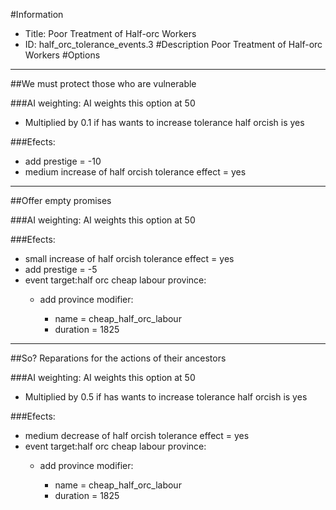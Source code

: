 #Information
 - Title: Poor Treatment of Half-orc Workers
 - ID: half_orc_tolerance_events.3
#Description
Poor Treatment of Half-orc Workers
#Options

___
##We must protect those who are vulnerable

###AI weighting:
AI weights this option at 50
 - Multiplied by 0.1 if has wants to increase tolerance half orcish is yes


###Efects:<ul><li>add prestige = -10</li><li>medium increase of half orcish tolerance effect = yes</li></ul>

___
##Offer empty promises

###AI weighting:
AI weights this option at 50


###Efects:<ul><li>small increase of half orcish tolerance effect = yes</li><li>add prestige = -5</li><li>event target:half orc cheap labour province:</li><ul><li>add province modifier:</li><ul><li>name = cheap_half_orc_labour</li><li>duration = 1825</li></ul></ul></ul>

___
##So? Reparations for the actions of their ancestors

###AI weighting:
AI weights this option at 50
 - Multiplied by 0.5 if has wants to increase tolerance half orcish is yes


###Efects:<ul><li>medium decrease of half orcish tolerance effect = yes</li><li>event target:half orc cheap labour province:</li><ul><li>add province modifier:</li><ul><li>name = cheap_half_orc_labour</li><li>duration = 1825</li></ul></ul></ul>
